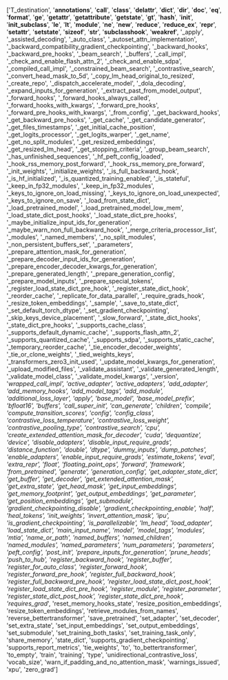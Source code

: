 ['T_destination', '__annotations__', '__call__', '__class__', '__delattr__', '__dict__', '__dir__', '__doc__', '__eq__', '__format__', '__ge__', '__getattr__', '__getattribute__', '__getstate__', '__gt__', '__hash__', '__init__', '__init_subclass__', '__le__', '__lt__', '__module__', '__ne__', '__new__', '__reduce__', '__reduce_ex__', '__repr__', '__setattr__', '__setstate__', '__sizeof__', '__str__', '__subclasshook__', '__weakref__', '_apply', '_assisted_decoding', '_auto_class', '_autoset_attn_implementation', '_backward_compatibility_gradient_checkpointing', '_backward_hooks', '_backward_pre_hooks', '_beam_search', '_buffers', '_call_impl', '_check_and_enable_flash_attn_2', '_check_and_enable_sdpa', '_compiled_call_impl', '_constrained_beam_search', '_contrastive_search', '_convert_head_mask_to_5d', '_copy_lm_head_original_to_resized', '_create_repo', '_dispatch_accelerate_model', '_dola_decoding', '_expand_inputs_for_generation', '_extract_past_from_model_output', '_forward_hooks', '_forward_hooks_always_called', '_forward_hooks_with_kwargs', '_forward_pre_hooks', '_forward_pre_hooks_with_kwargs', '_from_config', '_get_backward_hooks', '_get_backward_pre_hooks', '_get_cache', '_get_candidate_generator', '_get_files_timestamps', '_get_initial_cache_position', '_get_logits_processor', '_get_logits_warper', '_get_name', '_get_no_split_modules', '_get_resized_embeddings', '_get_resized_lm_head', '_get_stopping_criteria', '_group_beam_search', '_has_unfinished_sequences', '_hf_peft_config_loaded', '_hook_rss_memory_post_forward', '_hook_rss_memory_pre_forward', '_init_weights', '_initialize_weights', '_is_full_backward_hook', '_is_hf_initialized', '_is_quantized_training_enabled', '_is_stateful', '_keep_in_fp32_modules', '_keep_in_fp32_modules', '_keys_to_ignore_on_load_missing', '_keys_to_ignore_on_load_unexpected', '_keys_to_ignore_on_save', '_load_from_state_dict', '_load_pretrained_model', '_load_pretrained_model_low_mem', '_load_state_dict_post_hooks', '_load_state_dict_pre_hooks', '_maybe_initialize_input_ids_for_generation', '_maybe_warn_non_full_backward_hook', '_merge_criteria_processor_list', '_modules', '_named_members', '_no_split_modules', '_non_persistent_buffers_set', '_parameters', '_prepare_attention_mask_for_generation', '_prepare_decoder_input_ids_for_generation', '_prepare_encoder_decoder_kwargs_for_generation', '_prepare_generated_length', '_prepare_generation_config', '_prepare_model_inputs', '_prepare_special_tokens', '_register_load_state_dict_pre_hook', '_register_state_dict_hook', '_reorder_cache', '_replicate_for_data_parallel', '_require_grads_hook', '_resize_token_embeddings', '_sample', '_save_to_state_dict', '_set_default_torch_dtype', '_set_gradient_checkpointing', '_skip_keys_device_placement', '_slow_forward', '_state_dict_hooks', '_state_dict_pre_hooks', '_supports_cache_class', '_supports_default_dynamic_cache', '_supports_flash_attn_2', '_supports_quantized_cache', '_supports_sdpa', '_supports_static_cache', '_temporary_reorder_cache', '_tie_encoder_decoder_weights', '_tie_or_clone_weights', '_tied_weights_keys', '_transformers_zero3_init_used', '_update_model_kwargs_for_generation', '_upload_modified_files', '_validate_assistant', '_validate_generated_length', '_validate_model_class', '_validate_model_kwargs', '_version', '_wrapped_call_impl', 'active_adapter', 'active_adapters', 'add_adapter', 'add_memory_hooks', 'add_model_tags', 'add_module', 'additional_loss_layer', 'apply', 'base_model', 'base_model_prefix', 'bfloat16', 'buffers', 'call_super_init', 'can_generate', 'children', 'compile', 'compute_transition_scores', 'config', 'config_class', 'contrastive_loss_temperature', 'contrastive_loss_weight', 'contrastive_pooling_type', 'contrastive_search', 'cpu', 'create_extended_attention_mask_for_decoder', 'cuda', 'dequantize', 'device', 'disable_adapters', 'disable_input_require_grads', 'distance_function', 'double', 'dtype', 'dummy_inputs', 'dump_patches', 'enable_adapters', 'enable_input_require_grads', 'estimate_tokens', 'eval', 'extra_repr', 'float', 'floating_point_ops', 'forward', 'framework', 'from_pretrained', 'generate', 'generation_config', 'get_adapter_state_dict', 'get_buffer', 'get_decoder', 'get_extended_attention_mask', 'get_extra_state', 'get_head_mask', 'get_input_embeddings', 'get_memory_footprint', 'get_output_embeddings', 'get_parameter', 'get_position_embeddings', 'get_submodule', 'gradient_checkpointing_disable', 'gradient_checkpointing_enable', 'half', 'heal_tokens', 'init_weights', 'invert_attention_mask', 'ipu', 'is_gradient_checkpointing', 'is_parallelizable', 'lm_head', 'load_adapter', 'load_state_dict', 'main_input_name', 'model', 'model_tags', 'modules', 'mtia', 'name_or_path', 'named_buffers', 'named_children', 'named_modules', 'named_parameters', 'num_parameters', 'parameters', 'peft_config', 'post_init', 'prepare_inputs_for_generation', 'prune_heads', 'push_to_hub', 'register_backward_hook', 'register_buffer', 'register_for_auto_class', 'register_forward_hook', 'register_forward_pre_hook', 'register_full_backward_hook', 'register_full_backward_pre_hook', 'register_load_state_dict_post_hook', 'register_load_state_dict_pre_hook', 'register_module', 'register_parameter', 'register_state_dict_post_hook', 'register_state_dict_pre_hook', 'requires_grad_', 'reset_memory_hooks_state', 'resize_position_embeddings', 'resize_token_embeddings', 'retrieve_modules_from_names', 'reverse_bettertransformer', 'save_pretrained', 'set_adapter', 'set_decoder', 'set_extra_state', 'set_input_embeddings', 'set_output_embeddings', 'set_submodule', 'set_training_both_tasks', 'set_training_task_only', 'share_memory', 'state_dict', 'supports_gradient_checkpointing', 'supports_report_metrics', 'tie_weights', 'to', 'to_bettertransformer', 'to_empty', 'train', 'training', 'type', 'unidirectional_contrastive_loss', 'vocab_size', 'warn_if_padding_and_no_attention_mask', 'warnings_issued', 'xpu', 'zero_grad']